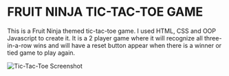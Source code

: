 # FRUIT NINJA TIC-TAC-TOE GAME

This is a Fruit Ninja themed tic-tac-toe game.
I used HTML, CSS and OOP Javascript to create it.
It is a 2 player game where it will recognize all three-in-a-row wins and will have a reset button appear when there is a winner or tied game to play again.

![Tic-Tac-Toe Screenshot](/tttScreen.png)

